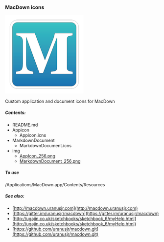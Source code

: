 ### MacDown icons

![](img/AppIcon_256.png) 

Custom application and document icons for MacDown 

##### Contents:

- README.md
- Appicon
	- Appicon.icns
- MarkdownDocument
	- MarkdownDocument.icns
- img
	- [AppIcon_256.png](img/AppIcon_256.png)
	- [MarkdownDocument_256.png](img/MarkdownDocument_256.png)

##### To use

/Applications/MacDown.app/Contents/Resources

##### See also:

- [http://macdown.uranusjr.com](http://macdown.uranusjr.com)
- [https://gitter.im/uranusjr/macdown](https://gitter.im/uranusjr/macdown)
- [http://ugajin.co.uk/sketchbooks/sketchbook_6/myHelp.html](http://ugajin.co.uk/sketchbooks/sketchbook_6/myHelp.html)
- [https://github.com/uranusjr/macdown.git](https://github.com/uranusjr/macdown.git)


